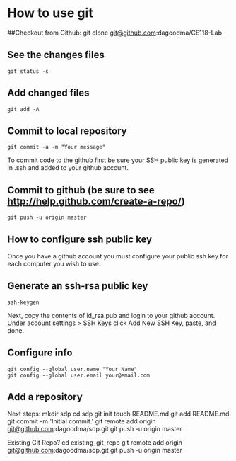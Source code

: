How to use git 
==============

##Checkout from Github:
    git clone git@github.com:dagoodma/CE118-Lab


## See the changes files
    git status -s

## Add changed files
    git add -A

## Commit to local repository
    git commit -a -m "Your message"

To commit code to the github first be sure your SSH public key is
generated in .ssh and added to your github account.

## Commit to github (be sure to see http://help.github.com/create-a-repo/)
    git push -u origin master


How to configure ssh public key  
------------------------------

Once you have a github account you must configure your public ssh key
for each computer you wish to use.

## Generate an ssh-rsa public key
    ssh-keygen

Next, copy the contents of id_rsa.pub and login to your github account.
Under account settings > SSH Keys click Add New SSH Key, paste, and 
done.

## Configure info
    
    git config --global user.name "Your Name"
    git config --global user.email your@email.com


Add a repository 
----------------

Next steps:
  mkdir sdp
  cd sdp
  git init
  touch README.md
  git add README.md
  git commit -m 'Initial commit.'
  git remote add origin git@github.com:dagoodma/sdp.git
  git push -u origin master
      
Existing Git Repo?
  cd existing_git_repo
  git remote add origin git@github.com:dagoodma/sdp.git
  git push -u origin master
